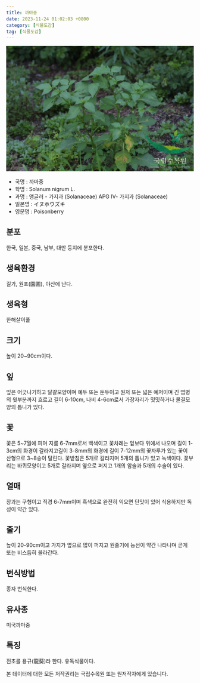 ```yaml
---
title: 까마중
date: 2023-11-24 01:02:03 +0800
category: [식물도감]
tag: [식물도감]
---
```




![까마중](/assets/img/fileUpload/plants/basic/Solanaceae/Solanum/7887/1_th2.JPG)
- 국명 : 까마중
- 학명 : Solanum nigrum L.
- 과명 : 앵글러 - 가지과 (Solanaceae) APG Ⅳ- 가지과 (Solanaceae)
- 일본명 : イヌホウズキ
- 영문명 : Poisonberry


## 분포
한국, 일본, 중국, 남부, 대만 등지에 분포한다.
## 생육환경
길가, 원포(園圃), 야산에 난다.
## 생육형
한해살이풀
## 크기
높이 20~90cm이다.
## 잎
잎은 어긋나기하고 달걀모양이며 예두 또는 둔두이고 원저 또는 넓은 예저이며 긴 엽병의 윗부분까지 흐르고 길이 6-10cm, 나비 4-6cm로서 가장자리가 밋밋하거나 물결모양의 톱니가 있다.
## 꽃
꽃은 5~7월에 피며 지름 6-7mm로서 백색이고 꽃차례는 잎보다 위에서 나오며 길이 1-3cm의 화경이 갈라지고길이 3-8mm의 화경에 길이 7-12mm의 꽃자루가 있는 꽃이 산형으로 3~8송이 달린다. 꽃받침은 5개로 갈라지며 5개의 톱니가 있고 녹색이다. 꽃부리는 바퀴모양이고 5개로 갈라지며 옆으로 퍼지고 1개의 암술과 5개의 수술이 있다.
## 열매
장과는 구형이고 직경 6-7mm이며 흑색으로 완전히 익으면 단맛이 있어 식용하지만 독성이 약간 있다.
## 줄기
높이 20-90cm이고 가지가 옆으로 많이 퍼지고 원줄기에 능선이 약간 나타나며 곧게 또는 비스듬히 올라간다.
## 번식방법
종자 번식한다.
## 유사종
미국까마중
## 특징
전초를 용규(龍葵)라 한다. 유독식물이다.






본 데이터에 대한 모든 저작권리는 국립수목원 또는 원저작자에게 있습니다.

